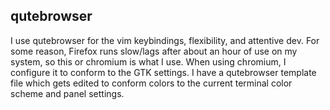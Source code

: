 ## qutebrowser

I use qutebrowser for the vim keybindings, flexibility, and attentive dev. For some reason, Firefox runs slow/lags after about an hour of use on my system, so this or chromium is what I use. When using chromium, I configure it to conform to the GTK settings. I have a qutebrowser template file which gets edited to conform colors to the current terminal color scheme and panel settings.
